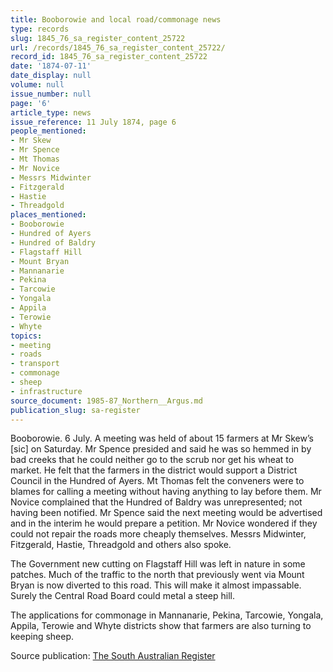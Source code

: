 ```yaml
---
title: Booborowie and local road/commonage news
type: records
slug: 1845_76_sa_register_content_25722
url: /records/1845_76_sa_register_content_25722/
record_id: 1845_76_sa_register_content_25722
date: '1874-07-11'
date_display: null
volume: null
issue_number: null
page: '6'
article_type: news
issue_reference: 11 July 1874, page 6
people_mentioned:
- Mr Skew
- Mr Spence
- Mt Thomas
- Mr Novice
- Messrs Midwinter
- Fitzgerald
- Hastie
- Threadgold
places_mentioned:
- Booborowie
- Hundred of Ayers
- Hundred of Baldry
- Flagstaff Hill
- Mount Bryan
- Mannanarie
- Pekina
- Tarcowie
- Yongala
- Appila
- Terowie
- Whyte
topics:
- meeting
- roads
- transport
- commonage
- sheep
- infrastructure
source_document: 1985-87_Northern__Argus.md
publication_slug: sa-register
---
```


Booborowie.  6 July.  A meeting was held of about 15 farmers at Mr Skew’s [sic] on Saturday.  Mr Spence presided and said he was so hemmed in by bad creeks that he could neither go to the scrub nor get his wheat to market.  He felt that the farmers in the district would support a District Council in the Hundred of Ayers.  Mt Thomas felt the conveners were to blames for calling a meeting without having anything to lay before them.  Mr Novice complained that the Hundred of Baldry was unrepresented; not having been notified.  Mr Spence said the next meeting would be advertised and in the interim he would prepare a petition.  Mr Novice wondered if they could not repair the roads more cheaply themselves.  Messrs Midwinter, Fitzgerald, Hastie, Threadgold and others also spoke.

The Government new cutting on Flagstaff Hill was left in nature in some patches.  Much of the traffic to the north that previously went via Mount Bryan is now diverted to this road.  This will make it almost impassable.  Surely the Central Road Board could metal a steep hill.

The applications for commonage in Mannanarie, Pekina, Tarcowie, Yongala, Appila, Terowie and Whyte districts show that farmers are also turning to keeping sheep.

Source publication: [The South Australian Register](/publications/sa-register/)
